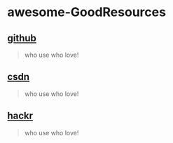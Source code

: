 # awesome-GoodResources


## [github](https://github.com)
   > who use who love!

## [csdn](https://www.csdn.net/)
   > who use who love!

## [hackr](https://hackr.io/)
   > who use who love!
   
